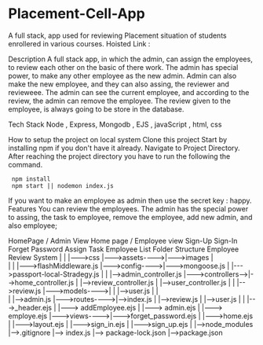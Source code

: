 # Placement-Cell-App
A full stack, app used for reviewing Placement situation of students enrollered in various courses. Hoisted Link :

Description
A full stack app, in which the admin, can assign the employees, to review each other on the basic of there work. The admin has special power, to make any other employee as the new admin. Admin can also make the new employee, and they can also assing, the reviewer and revieweee. The admin can see the current employee, and according to the review, the admin can remove the employee. The review given to the employee, is always going to be store in the database.

Tech Stack
Node , Express, Mongodb , EJS , javaScript , html, css

How to setup the project on local system
Clone this project
Start by installing npm if you don't have it already.
Navigate to Project Directory.
After reaching the project directory you have to run the following the command.

     npm install 
     npm start || nodemon index.js
If you want to make an employee as admin then use the secret key : happy.
Features
You can review the employees. The admin has the special power to assing, the task to employee, remove the employee, add new admin, and also employee;

HomePage / Admin View
Home page / Employee view
Sign-Up
Sign-In
Forget Password
Assign Task
Employee List
Folder Structure
Employee Review System
    |
    |               |--->css
    |--->assets---->|--->images
    |             
    |
    |               |--->flashMiddleware.js
    |--->config---->|--->mongoose.js
    |               |--->passport-local-Stradegy.js
    |
    |                  |-->admin_controller.js
    |--->controllers-->|-->home_controller.js
    |                  |-->review_controller.js
    |                  |-->user_controller.js
    |
    |               |-->review.js
    |--->models---->|
    |               |-->user.js
    |
    |              
    |               |-->admin.js
    |--->routes---->|-->index.js
    |               |-->review.js
    |               |-->user.js
    |
    |              |--->_header.ejs
    |              |---> addEmployee.ejs
    |              |---> admin.ejs
    |              |---> employe.ejs
    |--->views---->|--->forget_password.ejs
    |              |--->home.ejs
    |              |--->layout.ejs
    |              |--->sign_in.ejs
    |              |--->sign_up.ejs
    |
    |-->node_modules
    |-->.gitignore
    |--> index.js
    |--> package-lock.json
    |-->package.json
    